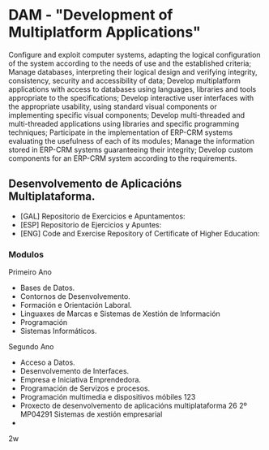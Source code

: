 # DAM  - __"Development of Multiplatform Applications"__

Configure and exploit computer systems, adapting the logical configuration of the system according to the needs of use and the established criteria; Manage databases, interpreting their logical design and verifying integrity, consistency, security and accessibility of data; Develop multiplatform applications with access to databases using languages, libraries and tools appropriate to the specifications; Develop interactive user interfaces with the appropriate usability, using standard visual components or implementing specific visual components; Develop multi-threaded and multi-threaded applications using libraries and specific programming techniques; Participate in the implementation of ERP-CRM systems evaluating the usefulness of each of its modules; Manage the information stored in ERP-CRM systems guaranteeing their integrity; Develop custom components for an ERP-CRM system according to the requirements.

## Desenvolvemento de Aplicacións Multiplataforma.

* [GAL] Repositorio de Exercicios e Apuntamentos:
* [ESP] Repositorio de Ejercicios y Apuntes:
* [ENG] Code and Exercise Repository of Certificate of Higher Education:

### Modulos

Primeiro Ano

* Bases de Datos.
* Contornos de Desenvolvemento.
* Formación e Orientación Laboral.
* Linguaxes de Marcas e Sistemas de Xestión de Información
* Programación
* Sistemas Informáticos.
  
Segundo Ano
* Acceso a Datos.
* Desenvolvemento de Interfaces.
* Empresa e Iniciativa Emprendedora.
* Programación de Servizos e procesos.
* Programación multimedia e dispositivos móbiles 123
* Proxecto de desenvolvemento de aplicacións multiplataforma 26
2º MP04291 Sistemas de xestión empresarial 
*

2w